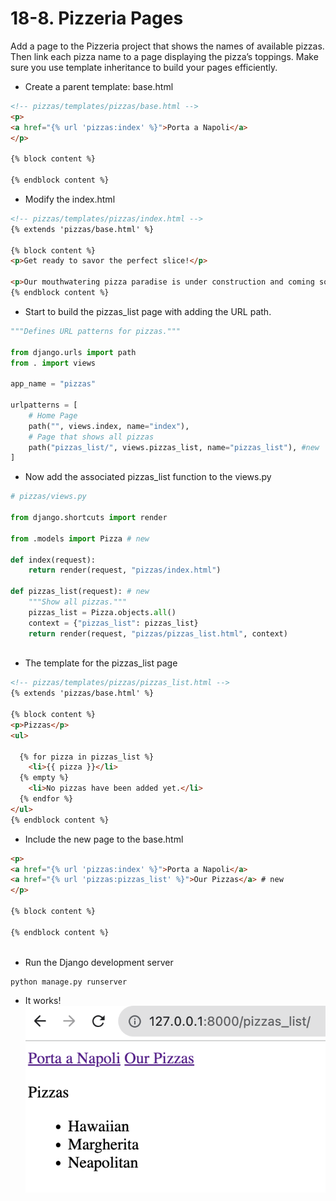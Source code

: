 
18-8. Pizzeria Pages
========================================================

Add a page to the Pizzeria project that shows the names of available pizzas. Then link each pizza name to a page displaying the pizza’s toppings. Make sure you use template inheritance to build your pages efficiently.
 
* Create a parent template: base.html
```html
<!-- pizzas/templates/pizzas/base.html -->
<p>
<a href="{% url 'pizzas:index' %}">Porta a Napoli</a>
</p>

{% block content %}
    
{% endblock content %}
```

* Modify the index.html
```html
<!-- pizzas/templates/pizzas/index.html -->
{% extends 'pizzas/base.html' %}

{% block content %}
<p>Get ready to savor the perfect slice!</p> 

<p>Our mouthwatering pizza paradise is under construction and coming soon to satisfy your cravings.</p>    
{% endblock content %}
```

* Start to build the pizzas_list page with adding the URL path.
```python
"""Defines URL patterns for pizzas."""

from django.urls import path
from . import views

app_name = "pizzas"

urlpatterns = [
    # Home Page
    path("", views.index, name="index"),
    # Page that shows all pizzas
    path("pizzas_list/", views.pizzas_list, name="pizzas_list"), #new
]
```

* Now add the associated pizzas_list function to the views.py
```python
# pizzas/views.py

from django.shortcuts import render

from .models import Pizza # new

def index(request):
    return render(request, "pizzas/index.html")

def pizzas_list(request): # new
    """Show all pizzas."""
    pizzas_list = Pizza.objects.all()
    context = {"pizzas_list": pizzas_list}
    return render(request, "pizzas/pizzas_list.html", context)
    
```

* The template for the pizzas_list page   
```html
<!-- pizzas/templates/pizzas/pizzas_list.html -->
{% extends 'pizzas/base.html' %}

{% block content %}
<p>Pizzas</p>
<ul>
  
  {% for pizza in pizzas_list %}
    <li>{{ pizza }}</li>
  {% empty %}
    <li>No pizzas have been added yet.</li>
  {% endfor %}
</ul>
{% endblock content %} 
```

* Include the new page to the base.html 
```html
<p>
<a href="{% url 'pizzas:index' %}">Porta a Napoli</a>
<a href="{% url 'pizzas:pizzas_list' %}">Our Pizzas</a> # new
</p>

{% block content %}
    
{% endblock content %}
    
```

* Run the Django development server
```shell
python manage.py runserver
```

* It works!
![Try It Yourself-18-8 - 1](https://github.com/nihathalici/Python-Crash-Course-The-Book/blob/main/Projects/Django-Project/2nd-Loop/00-Getting-started-with-Django/screenshots/screenshot_try_it_yourself_18_8_pizzeria_Adding_Pages.PNG)
